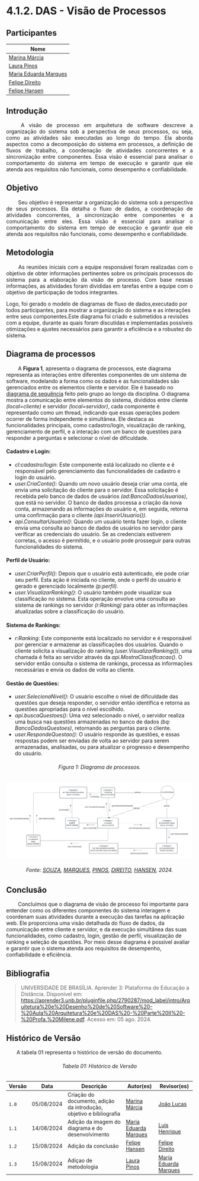 # **4.1.2. DAS - Visão de Processos**

## Participantes

| Nome                                                        |
| ----------------------------------------------------------- |
| [Marina Márcia](https://github.com/The-Boss-Nina)           |
| [Laura Pinos](https://github.com/laurapinos)                |
| [Maria Eduarda Marques](https://github.com/EduardaSMarques) |
| [Felipe Direito](https://github.com/FelipeDireito)          |
| [Felipe Hansen](https://github.com/FHansen98)               |

## **Introdução**

<p align="justify">
&emsp;&emsp; A visão de processo em arquitetura de software descreve a organização do sistema sob a perspectiva de seus processos, ou seja, como as atividades são executadas ao longo do tempo. Ela aborda aspectos como a decomposição do sistema em processos, a definição de fluxos de trabalho, a coordenação de atividades concorrentes e a sincronização entre componentes. Essa visão é essencial para analisar o comportamento do sistema em tempo de execução e garantir que ele atenda aos requisitos não funcionais, como desempenho e confiabilidade.
</p> 

## **Objetivo**

<p align="justify">
&emsp;&emsp; Seu objetivo é representar a organização do sistema sob a perspectiva de seus processos. Ela detalha o fluxo de dados, a coordenação de atividades concorrentes, a sincronização entre componentes e a comunicação entre eles. Essa visão é essencial para analisar o comportamento do sistema em tempo de execução e garantir que ele atenda aos requisitos não funcionais, como desempenho e confiabilidade.
</p>

## **Metodologia**

<p align="justify">
&emsp;&emsp; As reuniões iniciais com a equipe responsável foram realizadas com o objetivo de obter informações pertinentes sobre os principais processos do sistema para a elaboração da visão de processo. Com base nessas informações, as atividades foram divididas em tarefas entre a equipe com o objetivo de participação de todos integrantes.
  
Logo, foi gerado o modelo de diagramas de fluxo de dados,executado por todos participantes, para mostrar a organização do sistema e as interações entre seus componentes.Este diagrama foi criado e submetidos a revisões com a equipe, durante as quais foram discutidas e implementadas possíveis otimizações e ajustes necessários para garantir a eficiência e a robustez do sistema.


## **Diagrama de processos**

<p align="justify">
  
&emsp;&emsp; A **Figura 1**, apresenta o diagrama de processos, este diagrama representa as interações entre diferentes componentes de um sistema de software, modelando a forma como os dados e as funcionalidades são gerenciados entre os elementos cliente e servidor. Ele é baseado no [diagrama de sequência](https://unbarqdsw2024-1.github.io/2024.1_G6_My_LanguageLearning/#/Modelagem/dinamico/UML_DiagramaSequencia) feito pelo grupo ao longo da disciplina. O diagrama mostra a comunicação entre elementos do sistema, divididos entre cliente *(local=cliente)* e servidor *(local=servidor)*, cada componente é representado como um thread, indicando que essas operações podem ocorrer de forma independente e simultânea. Ele destaca as funcionalidades principais, como cadastro/login, visualização de ranking, gerenciamento de perfil, e a interação com um banco de questões para responder a perguntas e selecionar o nível de dificuldade.

</p>

#### Cadastro e Login:

- *cl:cadastro/login*: Este componente está localizado no cliente e é responsável pelo gerenciamento das funcionalidades de cadastro e login do usuário.
- *user.CriaConta()*: Quando um novo usuário deseja criar uma conta, ele envia uma solicitação do cliente para o servidor. Essa solicitação é recebida pelo banco de dados de usuários *(ad:BancoDadosUsuarios)*, que está no servidor. O banco de dados processa a criação da nova conta, armazenando as informações do usuário e, em seguida, retorna uma confirmação para o cliente *(api.InserirUsuario())*.
- *api.ConsultarUsuario()*: Quando um usuário tenta fazer login, o cliente envia uma consulta ao banco de dados de usuários no servidor para verificar as credenciais do usuário. Se as credenciais estiverem corretas, o acesso é permitido, e o usuário pode prosseguir para outras funcionalidades do sistema.

#### Perfil de Usuário: 

- *user.CriarPerfil()*: Depois que o usuário está autenticado, ele pode criar seu perfil. Esta ação é iniciada no cliente, onde o perfil do usuário é gerado e gerenciado localmente *(p:perfil)*.
- *user.VisualizarRanking()*: O usuário também pode visualizar sua classificação no sistema. Esta operação envolve uma consulta ao sistema de rankings no servidor *(r:Ranking)* para obter as informações atualizadas sobre a classificação do usuário.

#### Sistema de Rankings:

- *r:Ranking*: Este componente está localizado no servidor e é responsável por gerenciar e armazenar as classificações dos usuários. Quando o cliente solicita a visualização do ranking *(user.VisualizarRanking())*, uma chamada é feita ao servidor através da *api.MostraClassificacao()*. O servidor então consulta o sistema de rankings, processa as informações necessárias e envia os dados de volta ao cliente.

#### Gestão de Questões:

- *user.SelecionaNivel()*: O usuário escolhe o nível de dificuldade das questões que deseja responder, o servidor então identifica e retorna as questões apropriadas para o nível escolhido.
- *api.buscaQuestoes()*: Uma vez selecionado o nível, o servidor realiza uma busca nas questões armazenadas no banco de dados *(bq: BancoDadosQuestoes)*, retornando as perguntas para o cliente.
- *user.RespondeQuestao()*: O usuário responde às questões, e essas respostas podem ser enviadas de volta ao servidor para serem armazenadas, analisadas, ou para atualizar o progresso e desempenho do usuário.

<h6 align="center">Figura 1: Diagrama de processos.</h6>

![processos](./img/diag-processos.png)

<div>
    <h6 align="center">Fonte:  
        <a href="https://github.com/The-Boss-Nina">SOUZA</a>, 
        <a href="https://github.com/EduardaSMarques">MARQUES</a>,
        <a href="https://github.com/laurapinos">PINOS</a>,
        <a href="https://github.com/FelipeDireito">DIREITO</a>,
        <a href="https://github.com/FHansen98">HANSEN</a>, 2024.
    </h6>
</div>



## **Conclusão**
<p align="justify">

&emsp;&emsp; Concluímos que o diagrama de visão de processo foi importante para entender como os diferentes componentes do sistema interagem e coordenam suas atividades durante a execução das tarefas na aplicação web. Ele proporciona uma visão detalhada do fluxo de dados, da comunicação entre cliente e servidor, e da execução simultânea das suas funcionalidades, como cadastro, login, gestão de perfil, visualização de ranking e seleção de questões. Por meio desse diagrama é possível avaliar e garantir que o sistema atenda aos requisitos de desempenho, confiabilidade e eficiência.
</p>


## **Bibliografia**

> UNIVERSIDADE DE BRASÍLIA. Aprender 3: Plataforma de Educação a Distância. Disponível em:
https://aprender3.unb.br/pluginfile.php/2790287/mod_label/intro/Arquitetura%20e%20Desenho%20de%20Software%20-%20Aula%20Arquitetura%20e%20DAS%20-%20Parte%20II%20-%20Profa.%20Milene.pdf. Acesso em: 05 ago. 2024.

## **Histórico de Versão**
<p align="justify">
&emsp;&emsp;A tabela 01 representa o histórico de versão do documento.
</p>

<h6 align="center">Tabela 01: Histórico de Versão</h6>
<div align="center">

| Versão | Data       | Descrição            | Autor(es)                                           | Revisor(es) |
| ------ | ---------- | -------------------- | --------------------------------------------------- | ----------- |
| `1.0`  | 05/08/2024 | Criação do documento, adição da introdução, objetivo e bibliografia | [Marina Márcia](https://github.com/The-Boss-Nina)    | [João Lucas](https://github.com/Jlmsousa)
| `1.1`  | 14/08/2024 | Adição da imagem do diagrama e do desenvolvimento| [Maria Eduarda Marques](https://github.com/EduardaSMarques)  |[Luis Henrique](https://github.com/LuisHenrrique)|
| `1.2`  | 15/08/2024 | Adição da conclusão| [Felipe Hansen](https://github.com/FHansen98)  |[Felipe Direito](https://github.com/FelipeDireito)|
| `1.3`  | 15/08/2024 | Adiçao de metodologia | [Laura Pinos](https://github.com/laurapinos)    |[Maria Eduarda Marques](https://github.com/EduardaSMarques) 

